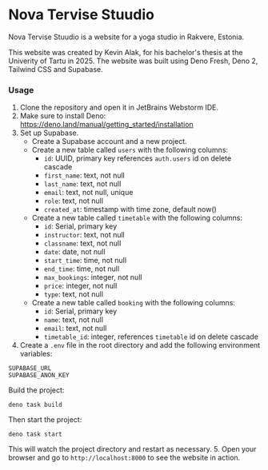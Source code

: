# Nova Tervise Stuudio
Nova Tervise Stuudio is a website for a yoga studio in Rakvere, Estonia.

This website was created by Kevin Alak, for his bachelor's thesis at the Univerity of Tartu in 2025.
The website was built using Deno Fresh, Deno 2, Tailwind CSS and Supabase.

### Usage

1. Clone the repository and open it in JetBrains Webstorm IDE.
2. Make sure to install Deno: https://deno.land/manual/getting_started/installation
3. Set up Supabase.
   - Create a Supabase account and a new project.
   - Create a new table called `users` with the following columns:
     - `id`: UUID, primary key references `auth.users` id on delete cascade
     - `first_name`: text, not null
     - `last_name`: text, not null
     - `email`: text, not null, unique
     - `role`: text, not null
     - `created_at`: timestamp with time zone, default now()
   - Create a new table called `timetable` with the following columns:
     - `id`: Serial, primary key
     - `instructor`: text, not null
     - `classname`: text, not null
     - `date`: date, not null
     - `start_time`: time, not null
     - `end_time`: time, not null
     - `max_bookings`: integer, not null
     - `price`: integer, not null
     - `type`: text, not null
   - Create a new table called `booking` with the following columns:
     - `id`: Serial, primary key
     - `name`: text, not null
     - `email`: text, not null
     - `timetable_id`: integer, references `timetable` id on delete cascade
4. Create a `.env` file in the root directory and add the following environment variables:

```
SUPABASE_URL
SUPABASE_ANON_KEY
```
Build the project:

```
deno task build
```
Then start the project:

```
deno task start
```

This will watch the project directory and restart as necessary.
5. Open your browser and go to `http://localhost:8000` to see the website in action.
